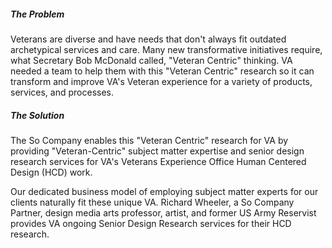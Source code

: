 ##### The Problem
Veterans are diverse and have needs that don't always fit outdated archetypical services and care. Many new transformative initiatives require, what Secretary Bob McDonald called, "Veteran Centric" thinking. VA needed a team to help them with this "Veteran Centric" research so it can transform and improve VA's Veteran experience for a variety of products, services, and processes.

##### The Solution

The So Company enables this "Veteran Centric" research for VA by providing "Veteran-Centric" subject matter expertise and senior design research services for VA's Veterans Experience Office Human Centered Design (HCD) work. 

Our dedicated business model of employing subject matter experts for our clients naturally fit these unique VA. Richard Wheeler, a So Company Partner, design media arts professor, artist, and former US Army Reservist provides VA ongoing Senior Design Research services for their HCD research.
